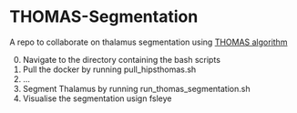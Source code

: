 # THOMAS-Segmentation

A repo to collaborate on thalamus segmentation using 
[THOMAS algorithm](https://github.com/thalamicseg/hipsthomasdocker)

0. Navigate to the directory containing the bash scripts
1. Pull the docker by running pull_hipsthomas.sh 
2. ...
3. Segment Thalamus by running run_thomas_segmentation.sh
4. Visualise the segmentation usign fsleye
